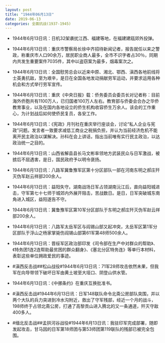 ```yaml
---
layout: post
title: "1944年06月13日"
date: 2019-06-13
categories: 全面抗战(1937-1945)
---
```


<meta name="referrer" content="no-referrer" />

- 1944年6月13日讯：日机32架袭扰江西、福建等地，在福建建瓯郊外投弹。 

- 1944年6月13日讯：重庆市警察局长徐中齐招待新闻记者，报告就任以来之警政，称重庆市人口90余万，居民职业商人最多，全市不识字者占30％，同期内共发生重要案件7035件，其中以盗窃案为最多，烟毒案次之。 

- 1944年6月13日讯：全国慰劳总会以近来中原、湘北、鄂西、滇西各地前线将士英勇抗敌，至为艰辛，是日在全国各地发动捐献劳军运动，并要求运用各种机会和方式举行劳军宣传。 

- 1944年6月13日讯：重庆《中央日报》载：侨务委员会委员长对记者称：目前海外侨胞共有1100万人，已归国者100万人左右。教育部与侨委会合办之华侨教育事业，以及在国内各地设立的侨生机构收容侨生万余人。该会的工作重心，为计划战后如何使侨民复员，各安工作。 

- 1944年6月13日讯：《宪政》月刊社在重庆举行座谈会，讨论“私人企业与宪政”问题。发言者一致要求减低工商业之税捐负担，并认为当前经济危机不能离开民主政治以谋解决。孙科在会上讲话，指出当前唯有实行民主政治，以达政治统一之目的。 

- 1944年6月13日讯：山西省解县县长马文彬率领地方武装民众与日军激战，被掳后不屈遇害，是日，国民政府予以明令褒扬。 

- 1944年6月13日讯：八路军冀鲁豫军区第十分区部队一部在河南东明之郝庄歼灭伪军赵云祥部200余人。 

- 1944年6月13日讯：益阳失守。湖南战场日军占领湖南沅江后，直向益阳城进击，守军第七十七师于城郊内外展开阻击，苦战数日。是日，日军突破城东南角进入城区，益阳遂告不守。 

- 1944年6月13日讯：冀鲁豫军区第10军分区部队于东明之郝庄歼灭伪军赵云祥部200余人。 

- 1944年6月13日讯：八路军太岳军区与阎锡山部又起冲突，太岳军区第1军分区部队于浮山之杨家掌毙伤阎锡山部第61军第48师500余人。 

- 1944年6月13日讯：晋绥军区政治部印发《司令部在生产中对群众的帮助》、《特务团1连2连帮助最贫困的群众翻身》、《塞北分区特务连》等单行本材料，表彰这些单位拥政爱民的事迹。 

- #滇西反击战##松山战役#1944年6月13日讯：71军28师攻击依然未果，但我军在向导带领下破坏日军由黄土坡至大垭口、阴登山供水管。 

- 1944年6月13日讯：《中挪条约》在重庆互换批准书。 

- #滇西反击战#1944年6月13日讯：日军148联队命令北斋公房部队突围，并以两个大队的兵力突进到冷水沟附近，救出了守军残部，经近一个月的战斗，198师终于占领北斋公房，打通了高黎贡山进入腾北的又一条通道，歼灭守敌400多人。 

- #缅北反击战##孟拱河谷战役#1944年6月13日讯：我驻印军完成部署，随即发起攻击，甘马因的日军第18师团与第53师团第119联队的残部已被完全包围。 

